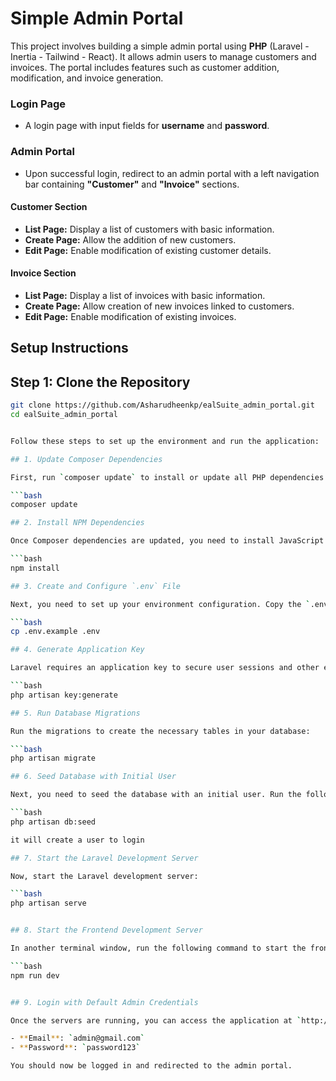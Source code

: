 # Simple Admin Portal

This project involves building a simple admin portal using **PHP** (Laravel - Inertia - Tailwind - React). It allows admin users to manage customers and invoices. The portal includes features such as customer addition, modification, and invoice generation.


### Login Page
- A login page with input fields for **username** and **password**.


### Admin Portal
- Upon successful login, redirect to an admin portal with a left navigation bar containing **"Customer"** and **"Invoice"** sections.

#### Customer Section
- **List Page:** Display a list of customers with basic information.
- **Create Page:** Allow the addition of new customers.
- **Edit Page:** Enable modification of existing customer details.

#### Invoice Section
- **List Page:** Display a list of invoices with basic information.
- **Create Page:** Allow creation of new invoices linked to customers.
- **Edit Page:** Enable modification of existing invoices.

## Setup Instructions

## Step 1: Clone the Repository

```bash
git clone https://github.com/Asharudheenkp/ealSuite_admin_portal.git
cd ealSuite_admin_portal


Follow these steps to set up the environment and run the application:

## 1. Update Composer Dependencies

First, run `composer update` to install or update all PHP dependencies.

```bash
composer update

## 2. Install NPM Dependencies

Once Composer dependencies are updated, you need to install JavaScript dependencies. Run the following command:

```bash
npm install

## 3. Create and Configure `.env` File

Next, you need to set up your environment configuration. Copy the `.env.example` file to a new `.env` file:

```bash
cp .env.example .env

## 4. Generate Application Key

Laravel requires an application key to secure user sessions and other encrypted data. Run the following command to generate the key:

```bash
php artisan key:generate

## 5. Run Database Migrations

Run the migrations to create the necessary tables in your database:

```bash
php artisan migrate

## 6. Seed Database with Initial User

Next, you need to seed the database with an initial user. Run the following command:

```bash
php artisan db:seed

it will create a user to login

## 7. Start the Laravel Development Server

Now, start the Laravel development server:

```bash
php artisan serve


## 8. Start the Frontend Development Server

In another terminal window, run the following command to start the frontend development server:

```bash
npm run dev


## 9. Login with Default Admin Credentials

Once the servers are running, you can access the application at `http://127.0.0.1:8000`. Use the following credentials to log in:

- **Email**: `admin@gmail.com`
- **Password**: `password123`

You should now be logged in and redirected to the admin portal.
